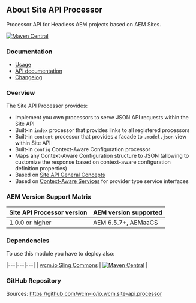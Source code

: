 ## About Site API Processor

Processor API for Headless AEM projects based on AEM Sites.

[![Maven Central](https://img.shields.io/maven-central/v/io.wcm/io.wcm.site-api.processor)](https://repo1.maven.org/maven2/io/wcm/io.wcm.site-api.processor/)


### Documentation

* [Usage][usage]
* [API documentation][apidocs]
* [Changelog][changelog]


### Overview

The Site API Processor provides:

* Implement you own processors to serve JSON API requests within the Site API
* Built-in `index` processor that provides links to all registered processors
* Built-in `content` processor that provides a facade to `.model.json` view within Site API
* Built-in `config` Context-Aware Configuration processor
* Maps any Context-Aware Configuration structure to JSON (allowing to customize the response based on context-aware configuration definition properties)
* Based on [Site API General Concepts][siteapi-general-concepts]
* Based on [Context-Aware Services][wcmio-sling-context-aware-services] for provider type service interfaces

### AEM Version Support Matrix

|Site API Processor version |AEM version supported
|---------------------------|----------------------
|1.0.0 or higher            |AEM 6.5.7+, AEMaaCS


### Dependencies

To use this module you have to deploy also:

|---|---|---|
| [wcm.io Sling Commons](https://repo1.maven.org/maven2/io/wcm/io.wcm.sling.commons/) | [![Maven Central](https://img.shields.io/maven-central/v/io.wcm/io.wcm.sling.commons)](https://repo1.maven.org/maven2/io/wcm/io.wcm.sling.commons/) |


### GitHub Repository

Sources: https://github.com/wcm-io/io.wcm.site-api.processor


[usage]: usage.html
[apidocs]: apidocs/
[changelog]: changes-report.html
[siteapi-general-concepts]: https://wcm.io/site-api/general-concepts.html
[wcmio-sling-context-aware-services]: https://wcm.io/sling/commons/context-aware-services.html
